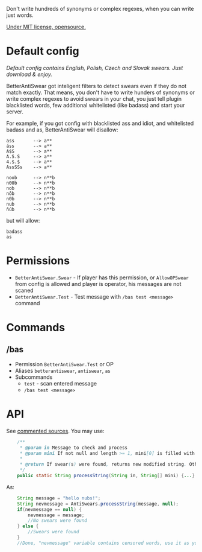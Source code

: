 Don't write hundreds of synonyms or complex regexes, when you can write just words.

[Under MIT license, opensource.](https://github.com/wordnice/BetterAntiSwear)


# Default config

*Default config contains English, Polish, Czech and Slovak swears. Just download & enjoy.*

BetterAntiSwear got inteligent filters to detect swears even if they do not match exactly. That means, you don't have to write hunders of synonyms or write complex regexes to avoid swears in your chat, you just tell plugin blacklisted words, few additional whitelisted (like badass) and start your server.

For example, if you got config with blacklisted ass and idiot, and whitelisted badass and as, BetterAntiSwear will disallow:

```
ass       --> a**
áss       --> a**
A$S       --> a**
A.S.S     --> a**
4.$.$     --> a**
AssSSs    --> a**

noob      --> n**b
n00b      --> n**b
nob       --> n**b
nôb       --> n**b
n0b       --> n**b
nub       --> n**b
ňúb       --> n**b
```

but will allow:

```
badass
as
```


# Permissions

- `BetterAntiSwear.Swear` - If player has this permission, or `AllowOPSwear` from config is allowed and player is operator, his messages are not scaned
- `BetterAntiSwear.Test` - Test message with `/bas test <message>` command


# Commands

## /bas

* Permission `BetterAntiSwear.Test` or OP
* Aliases `betterantiswear`, `antiswear`, `as`
* Subcommands
	* `test` - scan entered message
	* `/bas test <message>`



# API

See [commented sources](https://github.com/wordnice/BetterAntiSwear/blob/master/src/eu/wordnice/antiswear/AntiSwear.java). You may use:

```java
	/**
	 * @param in Message to check and process
	 * @param mini If not null and length >= 1, mini[0] is filled with minimalized string
	 * 
	 * @return If swear(s) were found, returns new modified string. Otherwise returns `null`
	 */
	public static String processString(String in, String[] mini) {...}
```

As:

```java
	String message = "hello nubs!";
	String nevmessage = AntiSwears.processString(message, null);
	if(nevmessage == null) {
		nevmessage = message;
		//No swears were found
	} else {
		//Swears were found
	}
	//Done, "nevmessage" variable contains censored words, use it as you want
```
